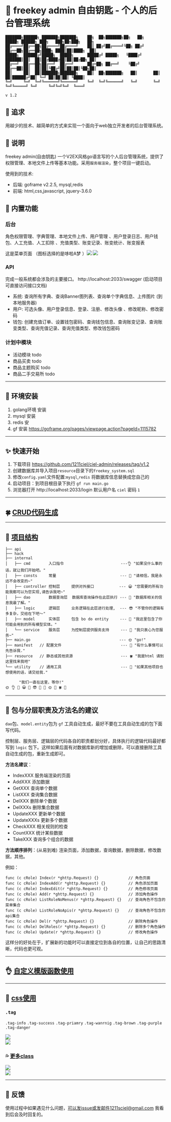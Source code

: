 # 🍉 freekey admin 自由钥匙 - 个人的后台管理系统

```
███████╗██████╗ ███████╗███████╗    ██╗  ██╗███████╗██╗   ██╗     █████╗ ██████╗ ███╗   ███╗██╗███╗   ██╗
██╔════╝██╔══██╗██╔════╝██╔════╝    ██║ ██╔╝██╔════╝╚██╗ ██╔╝    ██╔══██╗██╔══██╗████╗ ████║██║████╗  ██║
█████╗  ██████╔╝█████╗  █████╗      █████╔╝ █████╗   ╚████╔╝     ███████║██║  ██║██╔████╔██║██║██╔██╗ ██║
██╔══╝  ██╔══██╗██╔══╝  ██╔══╝      ██╔═██╗ ██╔══╝    ╚██╔╝      ██╔══██║██║  ██║██║╚██╔╝██║██║██║╚██╗██║
██║     ██║  ██║███████╗███████╗    ██║  ██╗███████╗   ██║       ██║  ██║██████╔╝██║ ╚═╝ ██║██║██║ ╚████║
╚═╝     ╚═╝  ╚═╝╚══════╝╚══════╝    ╚═╝  ╚═╝╚══════╝   ╚═╝       ╚═╝  ╚═╝╚═════╝ ╚═╝     ╚═╝╚═╝╚═╝  ╚═══╝

v 1.2
```

## 🍓 追求

用越少的技术、越简单的方式来实现一个面向于web独立开发者的后台管理系统。

## 🍌 说明

freekey admin(自由钥匙) 一个V2EX风格go语言写的个人后台管理系统，提供了权限管理、本地文件上传等基本功能。采用`服务端渲染`，整个项目一键启动。

使用到的技术:

- 后端: goframe v2.2.5, mysql,redis
- 前端: html,css,javascript, jquery-3.6.0

## 🍒 内置功能

### 后台

角色权限管理、字典管理、本地文件上传、用户管理 、用户登录日志、用户钱包、人工充值、人工扣除 、充值类型、账变记录、账变统计、账变报表

这是菜单页面 （图标选择的是哆啦A梦 ）![](./documents/home1.png) ![](./documents/home2.png)

### API

完成一般系统都会涉及的主要接口。 http://localhost:2033/swagger (启动项目可直接访问接口文档)

- 系统: 查询所有字典、查询Banner图列表、查询单个字典信息、上传图片 (到本地服务器)
- 用户: 可选头像、用户登录信息、登录、注册、修改头像 、修改昵称、修改密码
- 钱包: 创建充值订单、设置钱包密码、查询钱包信息、查询账变记录、查询账变类型、查询充值记录、查询充值类型、修改钱包密码

### 计划中模块

- 活动模块 todo
- 商品买卖 todo
- 商品主题购买 todo
- 商品二手交易所 todo

---

## 🌸 环境安装

1. golang环境 安装
2. mysql 安装
3. redis 安
4. gf 安装  https://goframe.org/pages/viewpage.action?pageId=1115782

--- 

## ✨️ 快速开始

1. 下载项目 https://github.com/1211ciel/ciel-admin/releases/tag/v1.2
2. 创建数据库并导入项目`resource`目录下的`freekey_system.sql`
3. 修改`config.yaml`文件配置:`mysql`,`redis` 将数据库信息替换成您自己的
4. 启动项目：到项目根目录下执行 `gf run main.go`
5. 浏览器打开 http://localhost:2033/login  默认用户名 `ciel` 密码 `1`

--- 

## 🍀 [CRUD代码生成](https://github.com/1211ciel/ciel-admin/blob/master/documents/gen.md)

--- 

## 🌴 [项目结构](https://goframe.org/pages/viewpage.action?pageId=30740166)

```text
├── api
├── hack
├── internal   
│   ├── cmd        入口指令                         ---👌 "如果没什么事的话，就让我们开始吧。"
│   ├── consts     常量                            --- 🙂 "请相信，我是永远不会改变的~"
│   ├── controller 控制层     提供对外接口           --- 😀 "您需要的所有功能我都可以为您实现,请告诉我吧~"
│   ├── dao        数据查询层  数据库查询操作在此层执行 --- 🤪 "数据库相关的信息我最了解。"
│   ├── logic      逻辑层     业务逻辑在此层进行处理,  --- 😎 "不管你的逻辑有多复杂，交给在下吧～"
│   ├── model      实体层     包含 bo do entity     --- 🤗 "我这里包含了你可能会用到的所有模型实体。"
│   └── service    服务层     为控制层提供服务支持     --- 🙂 "我只衷心为您服务~"
├── main.go                                       --- 🌞 "go!"
├── manifest   // 配置文件                          --- 🌼 "有什么事情可以先告诉我."
├── resource   // 静态或其他资源                     --- 🍀 "我是html 请到这里找来我吧"
└── utility    // 通用工具                          --- 🐶 "如果其他项目也想使用的话，请交给我."

      "我们一直在这里，等你!"
🌞 👌 🙂 😀 🤪 😎 🤗 🙂 🌞 🌼 🍀 🐶  
```

--- 

## 🌼 包与分层职责及方法名的建议

`dao`包、`model.entity`包为 `gf` 工具自动生成，最好不要在工具自动生成的包下面写代码。

控制层、服务层、逻辑层的代码各自的职责都划分好，具体执行的逻辑代码最好都写到 `logic` 包下。这样如果后面有对数据库新的增加或删除，可以直接删除工具自动生成的包，重新生成即可。

**方法名建议**：

- IndexXXX 服务端渲染的页面
- AddXXX 添加数据
- GetXXX 查询单个数据
- ListXXX 查询集合数据
- DelXXX 删除单个数据
- DelXXXs 删除集合数据
- UpdateXXX 更新单个数据
- UpdateXXXs 更新多个数据
- CheckXXX 相关规则的检查
- CountXXX 统计某些数据
- TakeXXX 查询多个组合的数据

**方法顺序排列**：(从易到难) 渲染页面，添加数据，查询数据，删除数据，修改数据，其他。

例如：

```text
func (c cRole) Index(r *ghttp.Request) {}             // 角色页面
func (c cRole) IndexAdd(r *ghttp.Request) {}          // 角色添加页面
func (c cRole) IndexEdit(r *ghttp.Request) {}         // 角色修改页面
func (c cRole) Add(r *ghttp.Request) {}               // 添加角色操作
func (c cRole) ListRoleNoMenus(r *ghttp.Request) {}   // 查询角色不包含的菜单集合
func (c cRole) ListRoleNoApis(r *ghttp.Request) {}    // 查询角色不包含的api集合
func (c cRole) Del(r *ghttp.Request) {}               // 删除角色操作
func (c cRole) DelRoles(r *ghttp.Request) {}          // 删除多个角色操作
func (c cRole) Update(r *ghttp.Request) {}            // 修改角色操作
```

这样分的好处在于，扩展新的功能时可以直接定位到各自的位置，让自己的思路清晰，代码也更可观。

---

## 👌 [自定义模版函数使用](./documents/template.md)

---

## 🌈 [css使用](./documents/class.md)

### `.tag`

`.tag-info` `.tag-success` `.tag-priamry` `.tag-wanrnig` `.tag-brown` `.tag-purple` `.tag-danger`

![](./documents/tag.png) <br> ![](./documents/tag2.png)

### 💦 [更多class](https://github.com/1211ciel/ciel-admin/blob/master/documents/class.md)

![](./documents/class1.png) <br>
![](./documents/class2.png)

--- 

## 🥵 反馈

使用过程中如果遇见什么问题，可以发issue或发邮件1211sciel@gmail.com 我看到后会及时回复的。